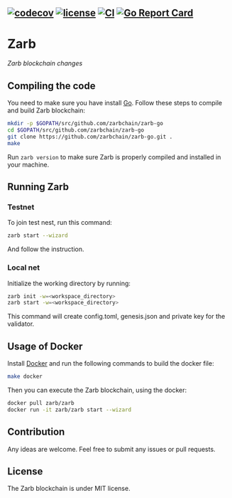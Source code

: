 [![codecov](https://codecov.io/gh/zarbchain/zarb-go/branch/main/graph/badge.svg?token=8N6N60D5UI)](https://codecov.io/gh/zarbchain/zarb-go)
[![license](https://img.shields.io/github/license/zarbchain/zarb-go)](https://tldrlegal.com/license/mit-license)
[![CI](https://github.com/zarbchain/zarb-go/workflows/CI/badge.svg)](https://github.com/zarbchain/zarb-go/actions?query=workflow%3ACI+branch%3Amain+)
[![Go Report Card](https://goreportcard.com/badge/github.com/zarbchain/zarb-go)](https://goreportcard.com/report/github.com/zarbchain/zarb-go)
------
# Zarb

*Zarb blockchain changes*

## Compiling the code

You need to make sure you have install [Go](https://golang.org/).
Follow these steps to compile and build Zarb blockchain:

```bash
mkdir -p $GOPATH/src/github.com/zarbchain/zarb-go
cd $GOPATH/src/github.com/zarbchain/zarb-go
git clone https://github.com/zarbchain/zarb-go.git .
make
```

Run `zarb version` to make sure Zarb is properly compiled and installed in your machine.

## Running Zarb


### Testnet

To join test nest, run this command:

```bash
zarb start --wizard
```

And follow the instruction.

### Local net

Initialize the working directory by running:

 ```bash
 zarb init -w=<workspace_directory>
 zarb start -w=<workspace_directory>
 ```

 This command will create config.toml, genesis.json and private key for the validator.

## Usage of Docker

Install [Docker](https://www.docker.com/) and run the following commands to build the docker file:

```bash
make docker
```

Then you can execute the Zarb blockchain, using the docker:

```bash
docker pull zarb/zarb
docker run -it zarb/zarb start --wizard
```

## Contribution

 Any ideas are welcome. Feel free to submit any issues or pull requests.

## License

The Zarb blockchain is under MIT license.
